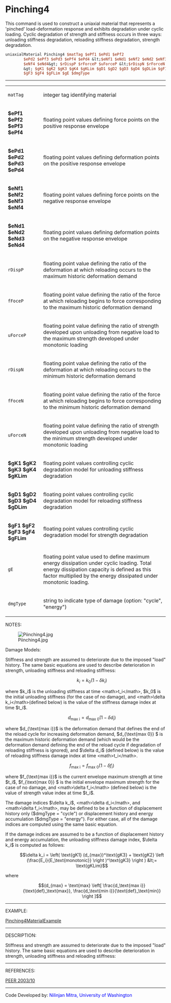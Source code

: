  # Pinching4

<p>This command is used to construct a uniaxial material that represents
a 'pinched' load-deformation response and exhibits degradation under
cyclic loading. Cyclic degradation of strength and stiffness occurs in
three ways: unloading stiffness degradation, reloading stiffness
degradation, strength degradation.</p>

```tcl
uniaxialMaterial Pinching4 $matTag $ePf1 $ePd1 $ePf2
        $ePd2 $ePf3 $ePd3 $ePf4 $ePd4 &lt;$eNf1 $eNd1 $eNf2 $eNd2 $eNf3 $eNd3
        $eNf4 $eNd4&gt; $rDispP $rForceP $uForceP &lt;$rDispN $rForceN $uForceN
        &gt; $gK1 $gK2 $gK3 $gK4 $gKLim $gD1 $gD2 $gD3 $gD4 $gDLim $gF1 $gF2
        $gF3 $gF4 $gFLim $gE $dmgType
```

<hr />
<table>
<tbody>
<tr class="odd">
<td><code class="parameter-table-variable">matTag</code></td>
<td><p>integer tag identifying material</p></td>
</tr>
<tr class="even">
<td><p><strong>$ePf1 $ePf2 $ePf3 $ePf4</strong></p></td>
<td><p>floating point values defining force points on the positive
response envelope</p></td>
</tr>
<tr class="odd">
<td><p><strong>$ePd1 $ePd2 $ePd3 $ePd4</strong></p></td>
<td><p>floating point values defining deformation points on the positive
response envelope</p></td>
</tr>
<tr class="even">
<td><p><strong>$eNf1 $eNf2 $eNf3 $eNf4</strong></p></td>
<td><p>floating point values defining force points on the negative
response envelope</p></td>
</tr>
<tr class="odd">
<td><p><strong>$eNd1 $eNd2 $eNd3 $eNd4</strong></p></td>
<td><p>floating point values defining deformation points on the negative
response envelope</p></td>
</tr>
<tr class="even">
<td><code class="parameter-table-variable">rDispP</code></td>
<td><p>floating point value defining the ratio of the deformation at
which reloading occurs to the maximum historic deformation
demand</p></td>
</tr>
<tr class="odd">
<td><code class="parameter-table-variable">fFoceP</code></td>
<td><p>floating point value defining the ratio of the force at which
reloading begins to force corresponding to the maximum historic
deformation demand</p></td>
</tr>
<tr class="even">
<td><code class="parameter-table-variable">uForceP</code></td>
<td><p>floating point value defining the ratio of strength developed
upon unloading from negative load to the maximum strength developed
under monotonic loading</p></td>
</tr>
<tr class="odd">
<td><code class="parameter-table-variable">rDispN</code></td>
<td><p>floating point value defining the ratio of the deformation at
which reloading occurs to the minimum historic deformation
demand</p></td>
</tr>
<tr class="even">
<td><code class="parameter-table-variable">fFoceN</code></td>
<td><p>floating point value defining the ratio of the force at which
reloading begins to force corresponding to the minimum historic
deformation demand</p></td>
</tr>
<tr class="odd">
<td><code class="parameter-table-variable">uForceN</code></td>
<td><p>floating point value defining the ratio of strength developed
upon unloading from negative load to the minimum strength developed
under monotonic loading</p></td>
</tr>
<tr class="even">
<td><p><strong>$gK1 $gK2 $gK3 $gK4 $gKLim</strong></p></td>
<td><p>floating point values controlling cyclic degradation model for
unloading stiffness degradation</p></td>
</tr>
<tr class="odd">
<td><p><strong>$gD1 $gD2 $gD3 $gD4 $gDLim</strong></p></td>
<td><p>floating point values controlling cyclic degradation model for
reloading stiffness degradation</p></td>
</tr>
<tr class="even">
<td><p><strong>$gF1 $gF2 $gF3 $gF4 $gFLim</strong></p></td>
<td><p>floating point values controlling cyclic degradation model for
strength degradation</p></td>
</tr>
<tr class="odd">
<td><code class="parameter-table-variable">gE</code></td>
<td><p>floating point value used to define maximum energy dissipation
under cyclic loading. Total energy dissipation capacity is defined as
this factor multiplied by the energy dissipated under monotonic
loading.</p></td>
</tr>
<tr class="even">
<td><code class="parameter-table-variable">dmgType</code></td>
<td><p>string to indicate type of damage (option: "cycle",
"energy")</p></td>
</tr>
</tbody>
</table>
<p>NOTES:</p>
<figure>
<img src="/OpenSeesRT/contrib/static/Piinching4.jpg" title="Piinching4.jpg" alt="Piinching4.jpg" />
<figcaption aria-hidden="true">Piinching4.jpg</figcaption>
</figure>
<p>Damage Models:</p>
<p>Stiffness and strength are assumed to deteriorate due to the imposed
"load" history. The same basic equations are used to describe
deterioration in strength, unloading stiffness and reloading
stiffness:</p>
<dl>
<dt></dt>
<dd>

$$k_i = k_0(1 -\delta k_i)$$

</dd>
</dl>
<p>where $k_i$ is the unloading stiffness at time
&lt;math&gt;t_i&lt;/math&gt;, $k_0$ is the
initial unloading stiffness (for the case of no damage), and
&lt;math&gt;\delta k_i&lt;/math&gt;(defined below) is the value of the
stiffness damage index at time $t_i$.</p>
<dl>
<dt></dt>
<dd>

$$d_{\text{max i}} = d_{\text{max 0}}(1 -\delta
d_i)$$

</dd>
</dl>
<p>where $d_{\text{max i}}$ is the deformation
demand that defines the end of the reload cycle for increasing
deformation demand, $d_{\text{max 0}} $ is the
maximum historic deformation demand (which would be the deformation
demand defining the end of the reload cycle if degradation of reloading
stiffness is ignored), and $\delta d_i$ (defined
below) is the value of reloading stiffness damage index at time
&lt;math&gt;t_i&lt;/math&gt;.</p>
<dl>
<dt></dt>
<dd>

$$f_{\text{max i}} = f_{\text{max 0}}(1 -\delta
f_i)$$

</dd>
</dl>
<p>where $f_{\text{max i}}$ is the current
envelope maximum strength at time $t_i$,
$f_{\text{max 0}} $ is the initial envelope
maximum strength for the case of no damage, and &lt;math&gt;\delta
f_i&lt;/math&gt; (defined below) is the value of strength value index at
time $t_i$.</p>
<p>The damage indices $\delta k_i$,
&lt;math&gt;\delta d_i&lt;/math&gt;, and &lt;math&gt;\delta
f_i&lt;/math&gt;, may be defined to be a function of displacement
history only ($dmgType = "cycle") or displacement history and energy
accumulation ($dmgType = "energy"). For either case, all of the damage
indices are computed using the same basic equation.</p>
<p>If the damage indices are assumed to be a function of displacement
history and energy accumulation, the unloading stiffness damage index,
$\delta k_i$ is computed as follows:</p>
<dl>
<dt></dt>
<dd>

$$\delta k_i = \left( \text{gK1} (d_{max})^\text{gK3} +
\text{gK2} \left (\frac{E_i}{E_\text{monotonic}} \right )^\text{gK3}
\right ) &lt;= \text{gKLim}$$

</dd>
</dl>
<p>where</p>
<dl>
<dt></dt>
<dd>

$$(d_{max} = \text{max} \left[ \frac{d_\text{max
i}}{\text{def}_\text{max}}, \frac{d_\text{min i}}{\text{def}_\text{min}}
\right ]$$

</dd>
</dl>
<hr />
<p>EXAMPLE:</p>
<p><a href="Pinching4MaterialExample"
title="wikilink">Pinching4MaterialExample</a></p>
<hr />
<p>DESCRIPTION:</p>
<p>Stiffness and strength are assumed to deteriorate due to the imposed
"load" history. The same basic equations are used to describe
deterioration in strength, unloading stiffness and reloading
stiffness:</p>
<hr />
<p>REFERENCES:</p>
<p><a
href="http://peer.berkeley.edu/publications/peer_reports/reports_2003/0310.pdf">PEER
2003/10</a></p>
<hr />
<p>Code Developed by: <span style="color:blue"> Nilinjan Mitra,
University of Washington</span></p>
